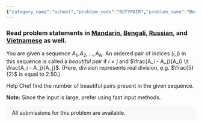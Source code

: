 ```yaml
---
{"category_name":"school","problem_code":"BUTYPAIR","problem_name":"Beautiful Pairs","problemComponents":{"constraints":"- $1 \\leq T \\leq 10$\n- $1 \\leq N \\leq 2 \\cdot 10^5$\n- $1 \\leq A_i \\leq 10^6$ for each valid $i$\n","constraintsState":true,"subtasks":"**Subtask #1 (20 points):** $N \\leq 10^3$\n\n**Subtask #2 (80 points):** original constraints\n","subtasksState":true,"inputFormat":"- The first line of the input contains a single integer $T$ denoting the number of test cases. The description of $T$ test cases follows.\n- The first line of each test case contains a single integer $N$.\n- The second line contains $N$ space-separated integers $A_1, A_2, \\ldots, A_N$.\n","inputFormatState":true,"outputFormat":"For each test case, print a single line containing one integer — the number of beautiful pairs present in the given sequence.\n","outputFormatState":true,"sampleTestCases":{"0":{"id":1,"input":"2\n3\n4 2 4\n6\n2 8 6 2 1 5\n\n","output":"4\n28\n","explanation":"**Example case 1:** The beautiful pairs of indices are $(1, 2), (2, 1), (2, 3), (3, 2)$.\n- For the pair $(1, 2)$: $\\frac{4 - 2}{4} \\lt \\frac{4 - 2}{2}$ since $0.5 \\lt 1$.\n- For the pair $(2, 1)$: $\\frac{2 - 4}{2} \\lt \\frac{2 - 4}{4}$ since $-1 \\lt -0.5$.\n- For the pair $(2, 3)$: $\\frac{2 - 4}{2} \\lt \\frac{2 - 4}{4}$ since $-1 \\lt -0.5$.\n- For the pair $(3, 2)$: $\\frac{4 - 2}{4} \\lt \\frac{4 - 2}{2}$ since $0.5 \\lt 1$.","isDeleted":false}}},"video_editorial_url":"https://youtu.be/pQEpHEXxxKo","languages_supported":{"0":"CPP14","1":"C","2":"JAVA","3":"PYTH 3.6","4":"CPP17","5":"PYTH","6":"PYP3","7":"CS2","8":"ADA","9":"PYPY","10":"TEXT","11":"PAS fpc","12":"NODEJS","13":"RUBY","14":"PHP","15":"GO","16":"HASK","17":"TCL","18":"PERL","19":"SCALA","20":"LUA","21":"kotlin","22":"BASH","23":"JS","24":"LISP sbcl","25":"rust","26":"PAS gpc","27":"BF","28":"CLOJ","29":"R","30":"D","31":"CAML","32":"FORT","33":"ASM","34":"swift","35":"FS","36":"WSPC","37":"LISP clisp","38":"SQL","39":"SCM guile","40":"PERL6","41":"ERL","42":"CLPS","43":"ICK","44":"NICE","45":"PRLG","46":"ICON","47":"COB","48":"SCM chicken","49":"PIKE","50":"SCM qobi","51":"ST","52":"SQLQ","53":"NEM"},"max_timelimit":1,"source_sizelimit":50000,"problem_author":"souradeep_adm","problem_tester":"","date_added":"15-07-2021","tags":{"0":"cakewalk","1":"ltime98","2":"observation","3":"souradeep_adm"},"problem_difficulty_level":"Cakewalk","best_tag":"","editorial_url":"https://discuss.codechef.com/problems/BUTYPAIR","time":{"view_start_date":1627745402,"submit_start_date":1627745402,"visible_start_date":1627745402,"end_date":1735669800},"is_direct_submittable":false,"problemDiscussURL":"https://discuss.codechef.com/search?q=BUTYPAIR","is_proctored":false,"visitedContests":{},"layout":"problem"}
---
```

### Read problem statements in [Mandarin](https://www.codechef.com/download/translated/LTIME98/mandarin/BUTYPAIR.pdf), [Bengali](https://www.codechef.com/download/translated/LTIME98/bengali/BUTYPAIR.pdf), [Russian](https://www.codechef.com/download/translated/LTIME98/russian/BUTYPAIR.pdf), and [Vietnamese](https://www.codechef.com/download/translated/LTIME98/vietnamese/BUTYPAIR.pdf) as well.

You are given a sequence $A_1, A_2, \ldots, A_N$. An ordered pair of indices $(i,j)$ in this sequence is called a *beautiful pair* if $i \neq j$ and $\frac{A_i - A_j}{A_i} \lt \frac{A_i - A_j}{A_j}$. (Here, division represents real division, e.g. $\frac{5}{2}$ is equal to $2.50$.)

Help Chef find the number of beautiful pairs present in the given sequence.

**Note:** Since the input is large, prefer using fast input methods.
<aside style='background: #f8f8f8;padding: 10px 15px;'><div>All submissions for this problem are available.</div></aside>